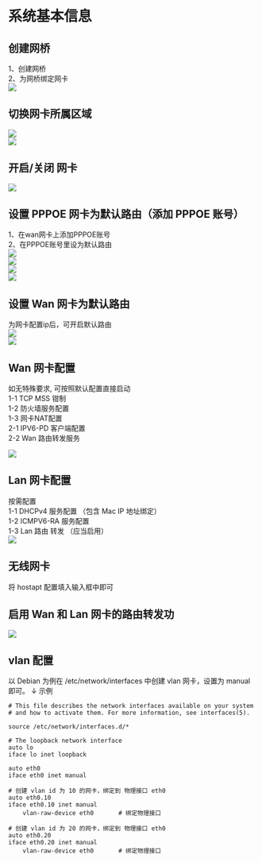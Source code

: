 # 系统基本信息

## 创建网桥
1、创建网桥  
2、为网桥绑定网卡  
![](../images/other-features/CicsSystemGroup/13.png)  


## 切换网卡所属区域
![](../images/other-features/CicsSystemGroup/1.png)  
![](../images/other-features/CicsSystemGroup/2.png)  


## 开启/关闭 网卡
![](../images/other-features/CicsSystemGroup/3.png) 


<!-- ## 默认路由
默认路由为 flow 0 出口 -->

## 设置 PPPOE 网卡为默认路由（添加 PPPOE 账号）
1、在wan网卡上添加PPPOE账号  
2、在PPPOE账号里设为默认路由  
![](../images/other-features/CicsSystemGroup/4.png)  
![](../images/other-features/CicsSystemGroup/5.png)  
![](../images/other-features/CicsSystemGroup/6.png)  
![](../images/other-features/CicsSystemGroup/7.png) 


## 设置 Wan 网卡为默认路由
为网卡配置ip后，可开启默认路由  
![](../images/other-features/CicsSystemGroup/8.png)  
![](../images/other-features/CicsSystemGroup/9.png)  

## Wan 网卡配置
如无特殊要求, 可按照默认配置直接启动  
1-1 TCP MSS 钳制  
1-2 防火墙服务配置  
1-3 网卡NAT配置  
2-1 IPV6-PD 客户端配置  
2-2 Wan 路由转发服务  

![](../images/other-features/CicsSystemGroup/10.png)  


## Lan 网卡配置
按需配置  
1-1 DHCPv4 服务配置  （包含 Mac IP 地址绑定）  
1-2 ICMPV6-RA 服务配置  
1-3 Lan 路由 转发 （应当启用）  
![](../images/other-features/CicsSystemGroup/11.png)  


## 无线网卡 
将 hostapt 配置填入输入框中即可

## 启用 Wan 和 Lan 网卡的路由转发功
![](../images/other-features/CicsSystemGroup/12.png)  

## vlan 配置
以 Debian 为例在 /etc/network/interfaces 中创建 vlan 网卡，设置为 manual 即可。
↓ 示例
```shell
# This file describes the network interfaces available on your system
# and how to activate them. For more information, see interfaces(5).

source /etc/network/interfaces.d/*

# The loopback network interface
auto lo
iface lo inet loopback

auto eth0
iface eth0 inet manual

# 创建 vlan id 为 10 的网卡，绑定到 物理接口 eth0
auto eth0.10
iface eth0.10 inet manual
    vlan-raw-device eth0       # 绑定物理接口

# 创建 vlan id 为 20 的网卡，绑定到 物理接口 eth0
auto eth0.20
iface eth0.20 inet manual
    vlan-raw-device eth0       # 绑定物理接口

```

